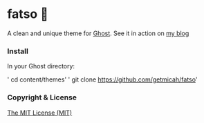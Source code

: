 # fatso 👻
A clean and unique theme for [Ghost](http://ghost.org).
See it in action on [my blog](http://micahcowell.com)

### Install
In your Ghost directory:

' cd content/themes'
' git clone https://github.com/getmicah/fatso'

### Copyright & License
[The MIT License (MIT)](https://raw.githubusercontent.com/getmicah/Fatso/master/LICENSE)
